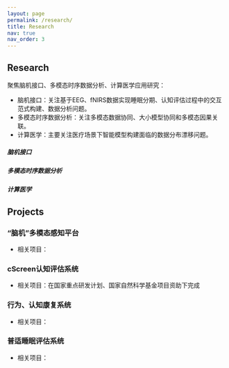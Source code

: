 ```yaml
---
layout: page
permalink: /research/
title: Research
nav: true
nav_order: 3
---
```


## Research

聚焦脑机接口、多模态时序数据分析、计算医学应用研究：
- 脑机接口：关注基于EEG、fNIRS数据实现睡眠分期、认知评估过程中的交互范式构建、数据分析问题。
- 多模态时序数据分析：关注多模态数据协同、大小模型协同和多模态因果关联。
- 计算医学：主要关注医疗场景下智能模型构建面临的数据分布漂移问题。

##### 脑机接口

##### 多模态时序数据分析

##### 计算医学





## Projects

### “脑机”多模态感知平台
- 相关项目：


### cScreen认知评估系统
- 相关项目：在国家重点研发计划、国家自然科学基金项目资助下完成


### 行为、认知康复系统
- 相关项目：


### 普适睡眠评估系统
- 相关项目：
